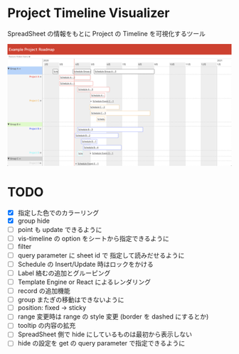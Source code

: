 # Project Timeline Visualizer

SpreadSheet の情報をもとに Project の Timeline を可視化するツール

![screen-shot](https://raw.githubusercontent.com/kazukgw/project-timeline/master/screenshot_01.png)


# TODO

- [x] 指定した色でのカラーリング
- [x] group hide
- [ ] point も update できるように
- [ ] vis-timeline の option をシートから指定できるように
- [ ] filter
- [ ] query parameter に sheet id で 指定して読みだせるように
- [ ] Schedule の Insert/Update 時はロックをかける
- [ ] Label 絡むの追加とグルーピング
- [ ] Template Engine or React によるレンダリング
- [ ] record の追加機能
- [ ] group またぎの移動はできないように
- [ ] position: fixed → sticky
- [ ] range 変更時は range の style 変更 (border を dashed にするとか)
- [ ] tooltip の内容の拡充
- [ ] SpreadSheet 側で hide にしているものは最初から表示しない
- [ ] hide の設定を get の query parameter で指定できるように
